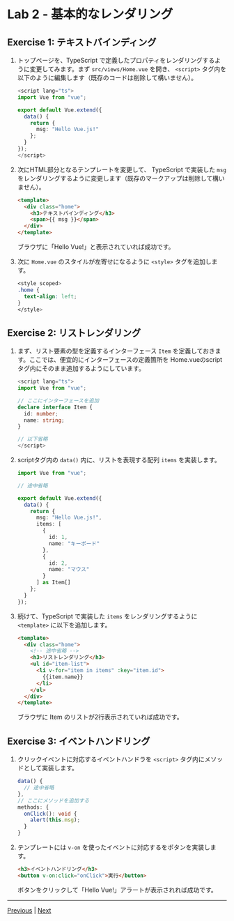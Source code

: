 # Lab 2 - 基本的なレンダリング

## Exercise 1: テキストバインディング

1. トップページを、TypeScript で定義したプロパティをレンダリングするように変更してみます。まず `src/views/Home.vue` を開き、 `<script>` タグ内を以下のように編集します（既存のコードは削除して構いません）。

    ```ts
    <script lang="ts">
    import Vue from "vue";

    export default Vue.extend({
      data() {
        return {
          msg: "Hello Vue.js!"
        };
      }
    });
    </script>
    ```

1. 次にHTML部分となるテンプレートを変更して、 TypeScript で実装した `msg` をレンダリングするように変更します（既存のマークアップは削除して構いません）。

    ```html
    <template>
      <div class="home">
        <h3>テキストバインディング</h3>
        <span>{{ msg }}</span>
      </div>
    </template>
    ```

    ブラウザに「Hello Vue!」と表示されていれば成功です。

1. 次に `Home.vue` のスタイルが左寄せになるように `<style>` タグを追加します。

    ```css
    <style scoped>
    .home {
      text-align: left;
    }
    </style>
    ```

## Exercise 2: リストレンダリング

1. まず、リスト要素の型を定義するインターフェース `Item` を定義しておきます。ここでは、便宜的にインターフェースの定義箇所を Home.vueのscriptタグ内にそのまま追加するようにしています。

    ```ts
    <script lang="ts">
    import Vue from "vue";

    // ここにインターフェースを追加
    declare interface Item {
      id: number;
      name: string;
    }

    // 以下省略
    </script>
    ```

1. scriptタグ内の `data()` 内に、リストを表現する配列 `items` を実装します。

    ```ts
    import Vue from "vue";

    // 途中省略

    export default Vue.extend({
      data() {
        return {
          msg: "Hello Vue.js!",
          items: [
            {
              id: 1,
              name: "キーボード"
            },
            {
              id: 2,
              name: "マウス"
            }
          ] as Item[]
        };
      }
    });
    ```

1. 続けて、TypeScript で実装した `items` をレンダリングするように `<template>` に以下を追加します。

    ```html
    <template>
      <div class="home">
        <!-- 途中省略 -->
        <h3>リストレンダリング</h3>
        <ul id="item-list">
          <li v-for="item in items" :key="item.id">
            {{item.name}}
          </li>
        </ul>
      </div>
    </template>
    ```

    ブラウザに Item のリストが2行表示されていれば成功です。

## Exercise 3: イベントハンドリング

1. クリックイベントに対応するイベントハンドラを `<script>` タグ内にメソッドとして実装します。

    ```ts
    data() {
      // 途中省略
    },
    // ここにメソッドを追加する
    methods: {
      onClick(): void {
        alert(this.msg);
      }
    }
    ```

1. テンプレートには `v-on` を使ったイベントに対応するをボタンを実装します。

    ```html
    <h3>イベントハンドリング</h3>
    <button v-on:click="onClick">実行</button>
    ```

    ボタンをクリックして「Hello Vue!」アラートが表示されれば成功です。

---
[Previous](lab01.md) | [Next](lab03.md)
